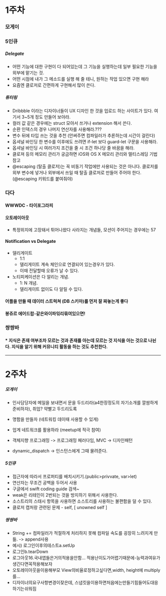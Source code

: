 # 1주차

### 모게이

### 5인큐

##### Delegate
- 어떤 기능에 대한 구현이 다 되어있는데 그 기능을 실행하는데 일부 필요한 기능을 외부에 맡기는 것.
- 어떤 시점에 내가 그 메소드를 실행 해 줄 테니, 원하는 작업 있으면 구현 해라
- 요즘엔 클로저로 간편하게 구현해서 많이 쓴다.

##### 튜터링
- Dribbble 이라는 디자이너들이 UX 디자인 한 것을 업로드 하는 사이트가 있다. 여기서 3~5개 정도 만들어 보아라.
- 컬러 값 같은 경우에는 struct 모아서 쓰거나 extension 해서 쓴다.
- 순환 인덱스의 경우 나머지 연산자를 사용해라.???
- 변수 뒤에 타입 쓰는 것을 추천 (안써주면 컴파일러가 추론하는데 시간이 걸린다)
- 옵셔널 바인딩 한 변수를 이후에도 쓰려면 if-let 보다 guard-let 구문을 사용해라.
- 옵셔널 바인딩 시 여러가지 조건을 줄 시 조건 하나당 줄 바꿈을 해라.
- 클로져 등의 메모리 관리가 궁금하면 iOS와 OS X 메모리 관리와 멀티스레딩 기법 참고
- @escaping (탈출 클로저)는 꼭 비동기 작업에만 사용되는 것은 아니다.
클로저를 외부 변수에 넣거나 외부에서 쓰일 때 탈출 클로저로 만들어 주어야 한다.(@escaping 키워드를 붙여줘야)

### 다다

#### WWWDC - 타이포그라피

#### 오토레이아웃
- 특정위치에 고장돼서 튀어나왔다 사라지는 개념들, 모션이 주어지는 경우에는 57

#### Notification vs Delegate
- 델리게이트
  - 1:1
  - 델리게이트 계속 체인으로 연결되어 있는경우가 있다.
  - 이때 전달할때 오류가 날 수 있다.
- 노티피케이션은 다 알리는 개념.
  - 1: N 개념.
  - 델리게이트 없이도 다 알릴 수 있다.

#### 어플을 만들 때 데이터 스트럭쳐 (DB 스키마)를 먼저 잘 짜놓는게 좋다

#### 봉쥬르 에어드랍-같은와이파읶리묶여있으면!

### 쌍쌍바

#### * 지식은 존재 여부조차 모르는 것과 존재를 아는데 모르는 것 지식을 아는 것으로 나뉜다. 지식을 알기 위해 커뮤니티 활동을 하는 것도 추천한다.

---

# 2주차

##### 모게이
- 인사담당자에 메일을 보내면서 문을 두드리라(a4한장정도의 자기소개를 깔쌈하게 준비하자), 취업? 약빨고 두드리도록
- 명함을 만들자 (네트워킹 데이때 사용할 수 있게)
- 업계 네트워크를 활용하라 (meetup에 적극 참여)

- 객체지향 프로그래밍 -> 프로그래밍 페러다임, MVC -> 디자인패턴

- dynamic_dispatch -> 인스턴스에게 그때 물려준다.

##### 5인큐
- 접근자에 따라서 프로퍼티를 배치시키기.(public>privvate, var>let)
- 연산자는 무조건 공백을 두어서 사용
- 구글에서 swift coding guide 검색~
- weak은 리테인이 2번되는 것을 방지하기 위해서 사용한다.
- 소스트리의 스태시 항목을 사용하면 소스트리를 사용하는 불편함을 덜 수 있다.
- 클로저 캡처랑 관련된 문제 - self, [ unowned self ]

##### 쌍쌍바
- String += 컴파일러가 적절하게 처리하지 못해 컴파일 속도를 굉장히 느려지게 만듦. -> append사용
- 예시) 로그인이후의테스트a.setUp
- 로그인b.tearDown
- 로그아웃16.국내앱들은거의적용을안함... 적용난이도가어렵기때문에-능력과여유가생긴다면꼭적용해보자
- 오토레이아웃을이용해부모 View의비율로정하고싶다면,width, height에 multiply를...
- 디자이너의요구사항변경이잦은데, 스냅킷을이용하면처음에는만들기힘들어도대응하기는쉬워짐
